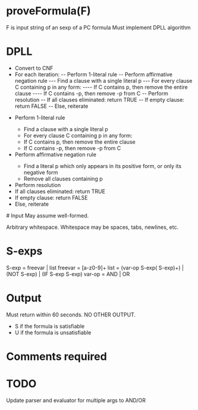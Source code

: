 # proveFormula(F)
F is input string of an sexp of a PC formula
Must implement DPLL algorithm
# DPLL
- Convert to CNF
- For each iteration:
-- Perform 1-literal rule
-- Perform affirmative negation rule
--- Find a clause with a single literal p
--- For every clause C containing p in any form:
---- If C contains p, then remove the entire clause
---- If C contains -p, then remove -p from C
-- Perform resolution
-- If all clauses eliminated: return TRUE
-- If empty clause: return FALSE
-- Else, reiterate
<ul>
<li> Perform 1-literal rule</li>
<ul>
  <li>Find a clause with a single literal p</li>
  <li> For every clause C containing p in any form:</li>
  <li>If C contains p, then remove the entire clause</li>
  <li>If C contains -p, then remove -p from C</li>
</ul>
  <li> Perform affirmative negation rule </li>
  <ul>
    <li>Find a literal p which only appears in its positive form, or only its negative form</li>
    <li>Remove all clauses containing p</li>
  </ul>
  <li> Perform resolution </li>
  <li> If all clauses eliminated: return TRUE </li>
  <li> If empty clause: return FALSE </li>
  <li> Else, reiterate </li>
</ul>
# Input
May assume well-formed.

Arbitrary whitespace. Whitespace may be spaces, tabs, newlines, etc.
# S-exps
S-exp = freevar | list
freevar = [a-z0-9]+
list = (var-op S-exp\( S-exp\)\+) | (NOT S-exp) | (IF S-exp S-exp)
var-op = AND | OR
# Output
Must return within 60 seconds. NO OTHER OUTPUT.
- S if the formula is satisfiable
- U if the formula is unsatisfiable
# Comments required
# TODO
Update parser and evaluator for multiple args to AND/OR

